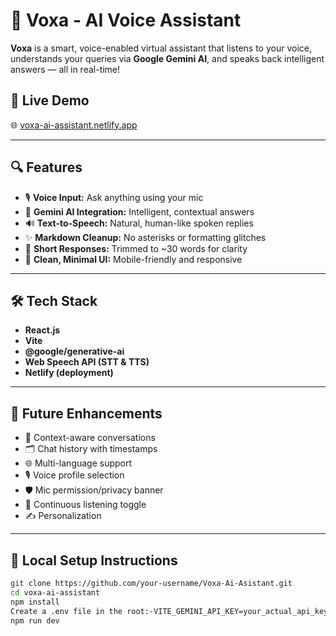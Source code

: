 # 🧠 Voxa - AI Voice Assistant

**Voxa** is a smart, voice-enabled virtual assistant that listens to your voice, understands your queries via **Google Gemini AI**, and speaks back intelligent answers — all in real-time!

## 🎯 Live Demo

🌐 [voxa-ai-assistant.netlify.app](https://voxa-ai-assistant.netlify.app)

---

## 🔍 Features

- 🎙️ **Voice Input:** Ask anything using your mic
- 🤖 **Gemini AI Integration:** Intelligent, contextual answers
- 🔊 **Text-to-Speech:** Natural, human-like spoken replies
- ✨ **Markdown Cleanup:** No asterisks or formatting glitches
- 📏 **Short Responses:** Trimmed to ~30 words for clarity
- 🧠 **Clean, Minimal UI:** Mobile-friendly and responsive

---

## 🛠️ Tech Stack

- **React.js**
- **Vite**
- **@google/generative-ai**
- **Web Speech API (STT & TTS)**
- **Netlify (deployment)**

---

## 🚀 Future Enhancements

- 🧠 Context-aware conversations
- 🗂️ Chat history with timestamps
- 🌐 Multi-language support
- 🎙️ Voice profile selection
- 🛡️ Mic permission/privacy banner
- 🔄 Continuous listening toggle
- ✍️ Personalization

---

## 🧪 Local Setup Instructions

```bash
git clone https://github.com/your-username/Voxa-Ai-Asistant.git
cd voxa-ai-assistant
npm install
Create a .env file in the root:-VITE_GEMINI_API_KEY=your_actual_api_key_here
npm run dev
